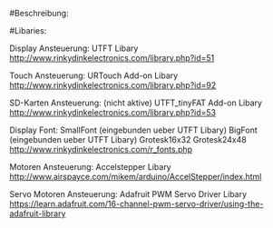   #Beschreibung:
  
  
  #Libaries:
  
  Display Ansteuerung:
  UTFT Libary
  http://www.rinkydinkelectronics.com/library.php?id=51

  Touch Ansteuerung:
  URTouch Add-on Libary
  http://www.rinkydinkelectronics.com/library.php?id=92

  SD-Karten Ansteuerung: (nicht aktive)
  UTFT_tinyFAT Add-on Libary
  http://www.rinkydinkelectronics.com/library.php?id=53

  Display Font:
  SmallFont (eingebunden ueber UTFT Libary)
  BigFont   (eingebunden ueber UTFT Libary)
  Grotesk16x32
  Grotesk24x48
  http://www.rinkydinkelectronics.com/r_fonts.php

  Motoren Ansteuerung:
  Accelstepper Libary
  http://www.airspayce.com/mikem/arduino/AccelStepper/index.html

  Servo Motoren Ansteuerung:
  Adafruit PWM Servo Driver Libary 
  https://learn.adafruit.com/16-channel-pwm-servo-driver/using-the-adafruit-library